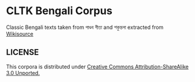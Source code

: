 # CLTK Bengali Corpus
Classic Bengali texts taken from পাণ্ডব গীতা and শকুন্তলা 
extracted from [Wikisource](https://bn.wikisource.org/wiki/%E0%A6%AA%E0%A7%8D%E0%A6%B0%E0%A6%A7%E0%A6%BE%E0%A6%A8_%E0%A6%AA%E0%A6%BE%E0%A6%A4%E0%A6%BE)
## LICENSE
This corpora is distributed under [Creative Commons Attribution-ShareAlike 3.0 Unported.](https://creativecommons.org/licenses/by-sa/3.0/deed.bn)
